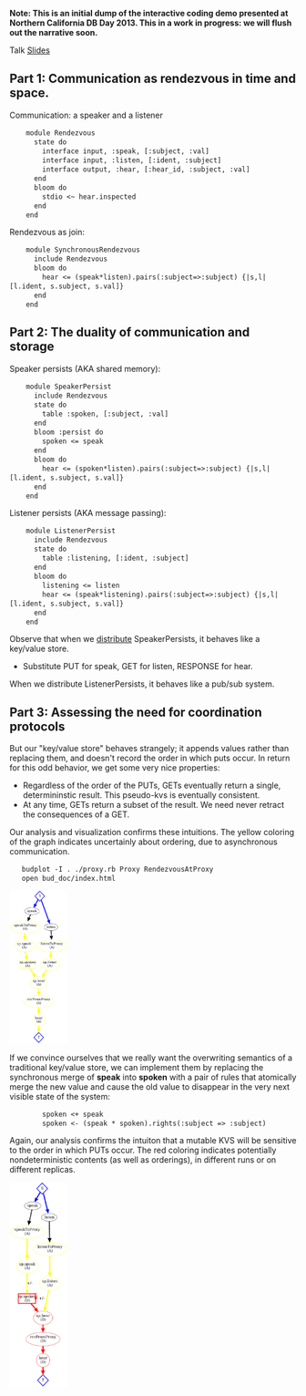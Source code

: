 <b>Note: This is an initial dump of the interactive coding demo presented at Northern California DB Day 2013.  This in a work in progress: we will flush out the narrative soon. </b>

Talk [Slides](slides.pptx)

## Part 1: Communication as rendezvous in time and space.

Communication: a speaker and a listener

        module Rendezvous
          state do
            interface input, :speak, [:subject, :val]
            interface input, :listen, [:ident, :subject]
            interface output, :hear, [:hear_id, :subject, :val]
          end
          bloom do
            stdio <~ hear.inspected
          end
        end

Rendezvous as join:

        module SynchronousRendezvous
          include Rendezvous
          bloom do
            hear <= (speak*listen).pairs(:subject=>:subject) {|s,l| [l.ident, s.subject, s.val]}
          end
        end

## Part 2: The duality of communication and storage

Speaker persists (AKA shared memory):

        module SpeakerPersist
          include Rendezvous
          state do
            table :spoken, [:subject, :val]
          end
          bloom :persist do
            spoken <= speak
          end
          bloom do
            hear <= (spoken*listen).pairs(:subject=>:subject) {|s,l| [l.ident, s.subject, s.val]}
          end
        end

Listener persists (AKA message passing):

        module ListenerPersist
          include Rendezvous
          state do
            table :listening, [:ident, :subject]
          end
          bloom do
            listening <= listen
            hear <= (speak*listening).pairs(:subject=>:subject) {|s,l| [l.ident, s.subject, s.val]}
          end
        end

Observe that when we [distribute](proxy.rb) SpeakerPersists, it behaves like a key/value store.  
 * Substitute PUT for speak, GET for listen, RESPONSE for hear.

When we distribute ListenerPersists, it behaves like a pub/sub system.


## Part 3: Assessing the need for coordination protocols

But our "key/value store" behaves strangely; it appends values rather than replacing them, and doesn't record the order in which puts occur.  In return
for this odd behavior, we get some very nice properties:

 * Regardless of the order of the PUTs, GETs eventually return a single, determininstic result.  This pseudo-kvs is eventually consistent.
 * At any time, GETs return a subset of the result.  We need never retract the consequences of a GET.

Our analysis and visualization confirms these intuitions.  The yellow coloring of the graph indicates uncertainly about ordering, due to asynchronous
communication.

       budplot -I . ./proxy.rb Proxy RendezvousAtProxy
       open bud_doc/index.html

<img src=kvs.png width=20%>

If we convince ourselves that we really want the overwriting semantics of a traditional key/value store, we can implement them by replacing the synchronous
merge of __speak__ into __spoken__ with a pair of rules that atomically merge the new value and cause the old value to disappear in the very next visible state
of the system:

            spoken <+ speak
            spoken <- (speak * spoken).rights(:subject => :subject)

Again, our analysis confirms the intuiton that a mutable KVS will be sensitive to the order in which PUTs occur.  The red coloring indicates potentially
nondeterministic contents (as well as orderings), in different runs or on different replicas.

<img src=kvs2.png width=20%>

